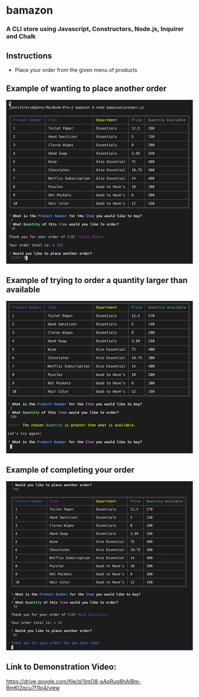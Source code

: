 # bamazon

### A CLI store using Javascript, Constructors, Node.js, Inquirer and Chalk

## Instructions
* Place your order from the given menu of products

## Example of wanting to place another order
![place-an-order](./images/place_order.png)

## Example of trying to order a quantity larger than available
![check-the-quantity](./images/quantity.png)

## Example of completing your order
![order-complete](./images/order_complete.png)

## Link to Demonstration Video:

https://drive.google.com/file/d/1jmO8-aApRug8hAIBm-BmKt2qcu7f1Ip4/view